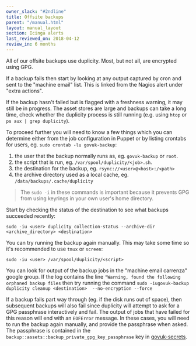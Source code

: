 ```yaml
---
owner_slack: "#2ndline"
title: Offsite backups
parent: "/manual.html"
layout: manual_layout
section: Icinga alerts
last_reviewed_on: 2018-04-12
review_in: 6 months
---
```


All of our offsite backups use duplicity. Most, but not all, are
encrypted using GPG.

If a backup fails then start by looking at any output captured by
cron and sent to the "machine email" list. This is linked from the
Nagios alert under "extra actions".

If the backup hasn't failed but is flagged with a freshness warning, it may still be in progress. The asset stores are large and backups can take a long time, check whether the duplicity process is still running (e.g. using `htop` or `ps aux | grep duplicity`).

To proceed further you will need to know a few things which you can
determine either from the job configuration in Puppet or by listing
crontabs for users, eg. `sudo crontab -lu govuk-backup`:

1. the user that the backup normally runs as, eg. `govuk-backup` or
    `root`.
2. the script that is run, eg. `/var/spool/duplicity/<job>.sh`.
3. the destination for the backup, eg. `rsync://<user>@<host>:/<path>`
4. the archive directory used as a local cache, eg.
    `/data/backups/.cache/duplicity`

> The `sudo -i` in these commands is important because it prevents GPG
from using keyrings in your own user's home directory.

Start by checking the status of the destination to see what backups
succeeded recently:

    sudo -iu <user> duplicity collection-status --archive-dir <archive_directory> <destination>

You can try running the backup again manually. This may take some time
so it's recommended to use `tmux` or `screen`:

    sudo -iu <user> /var/spool/duplicity/<script>

You can look for output of the backup jobs in the
"machine email carrenza" google group. If the log contains the line
`"Warning, found the following orphaned backup files` then try running
the command
`sudo -iugovuk-backup duplicity cleanup <destination>  --no-encryption --force`

If a backup fails part way through (eg. if the disk runs out of space),
then subsequent backups will also fail since duplicity will attempt
to ask for a GPG passphrase interactively and fail. The output of jobs
that have failed for this reason will end with an `EOFError` message.
In these cases, you will need to run the backup again manually, and
provide the passphrase when asked. The passphrase is contained in the
`backup::assets::backup_private_gpg_key_passphrase` key in
[govuk-secrets](https://github.com/alphagov/govuk-secrets/blob/master/puppet/hieradata/production_credentials.yaml).
